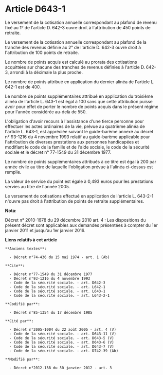 # Article D643-1

Le versement de la cotisation annuelle correspondant au plafond de revenu fixé au 1° de l'article D. 642-3 ouvre droit à
l'attribution de 450 points de retraite. 

Le versement de la cotisation annuelle correspondant au plafond de la tranche des revenus définie au 2° de l'article D. 642-3
ouvre droit à l'attribution de 100 points de retraite. 

Le nombre de points acquis est calculé au prorata des cotisations acquittées sur chacune des tranches de revenus définies à
l'article D. 642-3, arrondi à la décimale la plus proche. 

Le nombre de points attribué en application du dernier alinéa de l'article L. 642-1 est de 400. 

Le nombre de points supplémentaires attribué en application du troisième alinéa de l'article L. 643-1 est égal à 100 sans que
cette attribution puisse avoir pour effet de porter le nombre de points acquis dans le présent régime pour l'année considérée
au-delà de 550. 

L'obligation d'avoir recours à l'assistance d'une tierce personne pour effectuer les actes ordinaires de la vie, prévue au
quatrième alinéa de l'article L. 643-1, est appréciée suivant le guide-barème annexé au décret n° 93-1216 du 4 novembre 1993
relatif au guide-barème applicable pour l'attribution de diverses prestations aux personnes handicapées et modifiant le code
de la famille et de l'aide sociale, le code de la sécurité sociale et le décret n° 77-1549 du 31 décembre 1977. 

Le nombre de points supplémentaires attribués à ce titre est égal à 200 par année civile au titre de laquelle l'obligation
prévue à l'alinéa ci-dessus est remplie. 

La valeur de service du point est égale à 0,493 euros pour les prestations servies au titre de l'année 2005. 

Le versement de cotisations effectué en application de l'article L. 643-2-1 n'ouvre pas droit à l'attribution de points de
retraite supplémentaires.

**Nota:**

Décret n° 2010-1678 du 29 décembre 2010 art. 4 : Les dispositions du présent décret sont applicables aux demandes présentées
à compter du 1er janvier 2011 et jusqu'au 1er janvier 2016.

**Liens relatifs à cet article**

	**Anciens textes**:

	  - Décret n°74-436 du 15 mai 1974 - art. 1 (Ab)

	**Cite**:

	  - Décret n°77-1549 du 31 décembre 1977
	  - Décret n°93-1216 du 4 novembre 1993
	  - Code de la sécurité sociale. - art. D642-3
	  - Code de la sécurité sociale. - art. L642-1
	  - Code de la sécurité sociale. - art. L643-1
	  - Code de la sécurité sociale. - art. L643-2-1

	**Codifié par**:

	  - Décret n°85-1354 du 17 décembre 1985

	**Cité par**:

	  - Décret n°2005-1004 du 22 août 2005 - art. 4 (V)
	  - Code de la sécurité sociale. - art. D643-11 (V)
	  - Code de la sécurité sociale. - art. D643-5 (V)
	  - Code de la sécurité sociale. - art. D643-6 (V)
	  - Code de la sécurité sociale. - art. D643-7 (V)
	  - Code de la sécurité sociale. - art. D742-39 (Ab)

	**Modifié par**:

	  - Décret n°2012-138 du 30 janvier 2012 - art. 3
